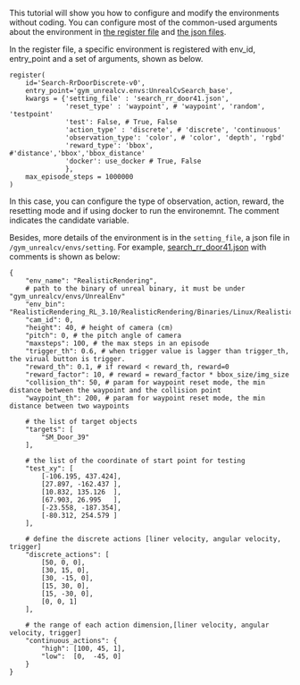 This tutorial will show you how to configure and modify the environments without coding.
You can configure most of the common-used arguments about the environment in [the register file](../gym_unrealcv/__init__.py) and [the json files](../gym_unrealcv/envs/setting).

In the register file, a specific environment is registered with env_id, 
entry_point and a set of arguments, shown as below.
```buildoutcfg
register(
    id='Search-RrDoorDiscrete-v0',
    entry_point='gym_unrealcv.envs:UnrealCvSearch_base',
    kwargs = {'setting_file' : 'search_rr_door41.json',
              'reset_type' : 'waypoint', # 'waypoint', 'random', 'testpoint'
              'test': False, # True, False
              'action_type' : 'discrete', # 'discrete', 'continuous'
              'observation_type': 'color', # 'color', 'depth', 'rgbd'
              'reward_type': 'bbox', #'distance','bbox','bbox_distance'
              'docker': use_docker # True, False
              },
    max_episode_steps = 1000000 
)
```
In this case, you can configure the type of observation, action, reward, the resetting mode and if using docker to run the environemnt. 
The comment indicates the candidate variable.

Besides, more details of the environment is in the `setting_file`, a json file in `/gym_unrealcv/envs/setting`. 
For example, [search_rr_door41.json](../gym_unrealcv/envs/setting/search_rr_door41.json) with comments is shown as below:

```buildoutcfg
{
	"env_name": "RealisticRendering",
	# path to the binary of unreal binary, it must be under "gym_unrealcv/envs/UnrealEnv"
	"env_bin": "RealisticRendering_RL_3.10/RealisticRendering/Binaries/Linux/RealisticRendering",
	"cam_id": 0,
	"height": 40, # height of camera (cm)
	"pitch": 0, # the pitch angle of camera 
	"maxsteps": 100, # the max steps in an episode 
	"trigger_th": 0.6, # when trigger value is lagger than trigger_th, the virual button is trigger.
	"reward_th": 0.1, # if reward < reward_th, reward=0
	"reward_factor": 10, # reward = reward_factor * bbox_size/img_size
	"collision_th": 50, # param for waypoint reset mode, the min distance between the waypoint and the collision point
	"waypoint_th": 200, # param for waypoint reset mode, the min distance between two waypoints
	
	# the list of target objects
	"targets": [
		"SM_Door_39"
	],
	
	# the list of the coordinate of start point for testing
	"test_xy": [
		[-106.195, 437.424],
		[27.897, -162.437 ],
		[10.832, 135.126  ],
		[67.903, 26.995   ],
		[-23.558, -187.354],
		[-80.312, 254.579 ]
	],
	
	# define the discrete actions [liner velocity, angular velocity, trigger]
	"discrete_actions": [
		[50, 0, 0],
		[30, 15, 0],
		[30, -15, 0],
		[15, 30, 0],
		[15, -30, 0],
		[0, 0, 1]
	],
	
	# the range of each action dimension,[liner velocity, angular velocity, trigger]
	"continuous_actions": {
		"high": [100, 45, 1],
		"low":  [0,  -45, 0]
	}
}
```
